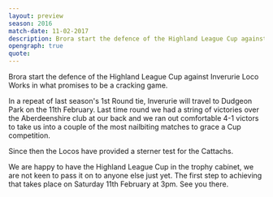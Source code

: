 ```yaml
---
layout: preview
season: 2016
match-date: 11-02-2017
description: Brora start the defence of the Highland League Cup against Inverurie Loco Works in what promises to be a cracking game.
opengraph: true
quote:
---
```

Brora start the defence of the Highland League Cup against Inverurie Loco Works in what promises to be a cracking game.

In a repeat of last season's 1st Round tie, Inverurie will travel to Dudgeon Park on the 11th February. Last time round we had a string of victories over the Aberdeenshire club at our back and we ran out comfortable 4-1 victors to take us into a couple of the most nailbiting matches to grace a Cup competition.

Since then the Locos have provided a sterner test for the Cattachs.

We are happy to have the Highland League Cup in the trophy cabinet, we are not keen to pass it on to anyone else just yet. The first step to achieving that takes place on Saturday 11th February at 3pm. See you there.
